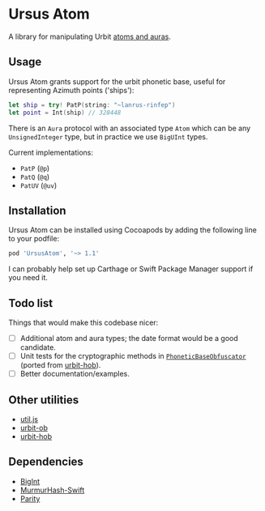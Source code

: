 # Ursus Atom

A library for manipulating Urbit [atoms and auras](https://urbit.org/docs/tutorials/hoon/atoms-auras-and-simple-cell-types/).

## Usage

Ursus Atom grants support for the urbit phonetic base, useful for representing Azimuth points ('ships'):

```swift
let ship = try! PatP(string: "~lanrus-rinfep")
let point = Int(ship) // 328448
```

There is an `Aura` protocol with an associated type `Atom` which can be any `UnsignedInteger` type, but in practice we use `BigUInt` types.

Current implementations:

- `PatP` (`@p`)
- `PatQ` (`@q`)
- `PatUV` (`@uv`)

## Installation

Ursus Atom can be installed using Cocoapods by adding the following line to your podfile:

```ruby
pod 'UrsusAtom', '~> 1.1'
```

I can probably help set up Carthage or Swift Package Manager support if you need it.

## Todo list

Things that would make this codebase nicer:

- [ ] Additional atom and aura types; the date format would be a good candidate.
- [ ] Unit tests for the cryptographic methods in [`PhoneticBaseObfuscator`](Ursus%20Phonetic%20Base/PhoneticBaseObfuscator.swift) (ported from [urbit-hob](https://github.com/urbit/urbit-hob/blob/master/lib/Urbit/Ob/Ob.hs)).
- [ ] Better documentation/examples.

## Other utilities

- [util.js](https://github.com/urbit/urbit/blob/master/pkg/interface/src/lib/util.js)
- [urbit-ob](https://github.com/urbit/urbit-ob)
- [urbit-hob](https://github.com/urbit/urbit-hob)

## Dependencies

- [BigInt](https://github.com/attaswift/BigInt)
- [MurmurHash-Swift](https://github.com/daisuke-t-jp/MurmurHash-Swift)
- [Parity](https://github.com/dclelland/Parity)
